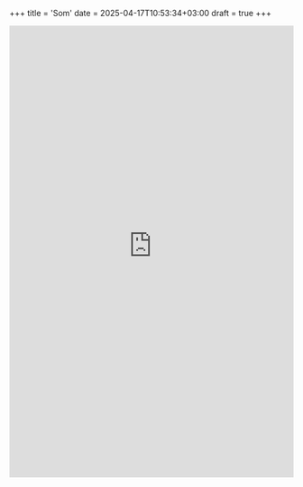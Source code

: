 +++
title = 'Som'
date = 2025-04-17T10:53:34+03:00
draft = true
+++

<iframe 
  src="https://coraza-log-som.streamlit.app/?embed_options=light_theme,dark_theme,show_colored_line,show_padding,show_footer,show_toolbar" 
  width="100%" 
  height="800"
  style="border: none;"
></iframe>



